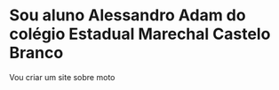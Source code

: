 # Sou aluno Alessandro Adam do colégio Estadual Marechal Castelo Branco
Vou criar um  site sobre moto
